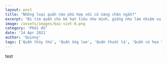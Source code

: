 ```yaml
---
layout: post
title: "Những loại quần nào phù hợp với cô nàng chân ngắn?"
excerpt: "Đi tìm quần cho bé hạt tiêu như mình, giống như làm nhiệm vụ khó khăn nhất trái đất. Mua quần lúc nào cũng dài phải ra tiệm cắt bớt ống quần. Rất nhiều năm rồi, mình ít khi có nhiều quần trong tủ. Mình đã phải vật lộn với việc tìm quần phù hợp, từ kiểu dáng đến màu sắc."
image: /assets/images/bai-viet-6.png
category: 'Phối đồ'
date: '14 Apr 2021'
author: 'Quinny'
tags: ['Quần thủy thủ', 'Quần ống loe', 'Quần thuốc lá', 'Quần có họa tiết dọc', 'Bốt lông']
---
```


test